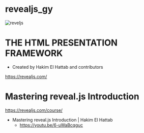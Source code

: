 # revealjs_gy

<img align="center" alt="reveljs" src="https://github.com/YoungHaKim7/Cpp_Training/assets/67513038/2396ee50-8668-4af4-bac9-35750d139858" />

# THE HTML PRESENTATION FRAMEWORK

- Created by Hakim El Hattab and contributors

https://revealjs.com/

# Mastering reveal.js Introduction

https://revealjs.com/course/

- Mastering reveal.js Introduction | Hakim El Hattab
  - https://youtu.be/6-uWaBcqguc
